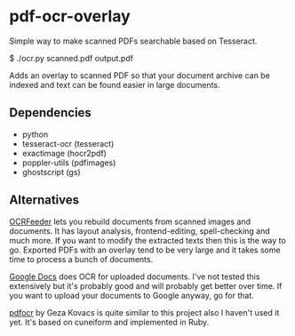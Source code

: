 pdf-ocr-overlay
===============

Simple way to make scanned PDFs searchable based on Tesseract.

$ ./ocr.py scanned.pdf output.pdf

Adds an overlay to scanned PDF so that your document archive can be indexed and
text can be found easier in large documents.

Dependencies
------------

 * python
 * tesseract-ocr (tesseract)
 * exactimage (hocr2pdf)
 * poppler-utils (pdfimages)
 * ghostscript (gs)

Alternatives
------------

[OCRFeeder](https://live.gnome.org/OCRFeeder) lets you rebuild documents from
scanned images and documents. It has layout analysis, frontend-editing,
spell-checking and much more. If you want to modify the extracted texts then
this is the way to go. Exported PDFs with an overlay tend to be very large and
it takes some time to process a bunch of documents.

[Google Docs](https://docs.google.com) does OCR for uploaded documents. I've
not tested this extensively but it's probably good and will probably get better
over time. If you want to upload your documents to Google anyway, go for that.

[pdfocr](https://github.com/gkovacs/pdfocr) by Geza Kovacs is quite similar to
this project also I haven't used it yet. It's based on cuneiform and
implemented in Ruby.
